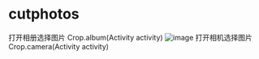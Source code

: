 # cutphotos
打开相册选择图片
Crop.album(Activity activity)
![image](https://github.com/Monsterily/cutphotos.git/blob/master/image/ab.jpg?raw=true)
打开相机选择图片
Crop.camera(Activity activity)
